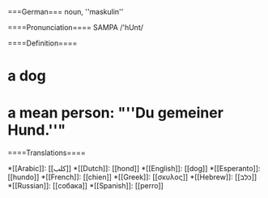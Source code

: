 ===German===
noun, ''maskulin'' 

====Pronunciation====
SAMPA /'hUnt/

====Definition====
# a dog
# a mean person: "''Du gemeiner Hund.''"

====Translations====

*[[Arabic]]: [[كلب]]
*[[Dutch]]: [[hond]]
*[[English]]: [[dog]]
*[[Esperanto]]: [[hundo]]
*[[French]]: [[chien]]
*[[Greek]]: [[σκυλος]]
*[[Hebrew]]: [[כלב]]
*[[Russian]]: [[собака]]
*[[Spanish]]: [[perro]]